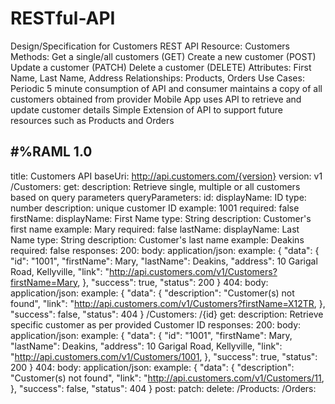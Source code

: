 # RESTful-API
Design/Specification for Customers REST API
Resource: Customers
Methods: Get a single/all customers (GET)
         Create a new customer (POST)
         Update a customer (PATCH)
         Delete a customer (DELETE)
Attributes: First Name, Last Name, Address
Relationships: Products, Orders
Use Cases: Periodic 5 minute consumption of API and consumer maintains a copy of all customers obtained from provider
           Mobile App uses API to retrieve and update customer details
           Simple Extension of API to support future resources such as Products and Orders

#%RAML 1.0
---
title: Customers API
baseUri: http://api.customers.com/{version}
version: v1
/Customers:
 get:
  description: Retrieve single, multiple or all customers based on query parameters
  queryParameters:
   id:
    displayName: ID
    type: number
    description: unique customer ID
    example: 1001
    required: false
   firstName:
    displayName: First Name
    type: String
    description: Customer's first name
    example: Mary
    required: false
   lastName:
    displayName: Last Name
    type: String
    description: Customer's last name
    example: Deakins
    required: false
  responses:
   200:
    body:
     application/json:
      example:
       {
        "data": {
         "id": "1001",
         "firstName": Mary,
         "lastName": Deakins,
         "address": 10 Garigal Road, Kellyville,
         "link": "http://api.customers.com/v1/Customers?firstName=Mary,
        },
        "success": true,
        "status": 200
       }
   404:
    body:
     application/json:
      example:
       {
        "data": {
         "description": "Customer(s) not found",
         "link": "http://api.customers.com/v1/Customers?firstName=X12TR,
        },
        "success": false,
        "status": 404
       }
/Customers:
 /{id}
  get:
   description: Retrieve specific customer as per provided Customer ID
  responses:
   200:
    body:
     application/json:
      example:
       {
        "data": {
         "id": "1001",
         "firstName": Mary,
         "lastName": Deakins,
         "address": 10 Garigal Road, Kellyville,
         "link": "http://api.customers.com/v1/Customers/1001,
        },
        "success": true,
        "status": 200
       }
   404:
    body:
     application/json:
      example:
       {
        "data": {
         "description": "Customer(s) not found",
         "link": "http://api.customers.com/v1/Customers/11,
        },
        "success": false,
        "status": 404
       }
 post:
 patch:
 delete:
/Products:
/Orders:
